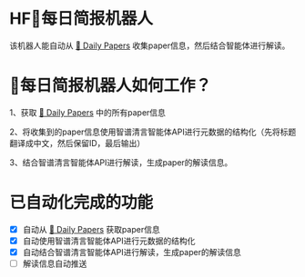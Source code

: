 # HF🤗每日简报机器人

该机器人能自动从 [🤗 Daily Papers](https://huggingface.co/papers) 收集paper信息，然后结合智能体进行解读。

# 🤗每日简报机器人如何工作？

1、获取 [🤗 Daily Papers](https://huggingface.co/papers) 中的所有paper信息

2、将收集到的paper信息使用智谱清言智能体API进行元数据的结构化（先将标题翻译成中文，然后保留ID，最后输出）

3、结合智谱清言智能体API进行解读，生成paper的解读信息。

# 已自动化完成的功能

- [X] 自动从 [🤗 Daily Papers](https://huggingface.co/papers) 获取paper信息
- [X] 自动使用智谱清言智能体API进行元数据的结构化
- [X] 自动结合智谱清言智能体API进行解读，生成paper的解读信息
- [ ] 解读信息自动推送
